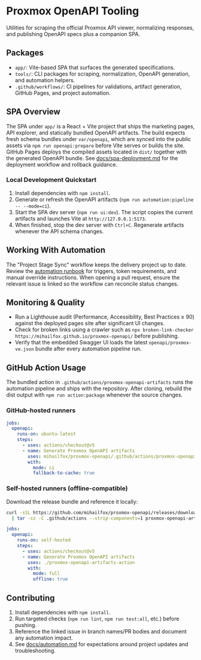 # Proxmox OpenAPI Tooling

Utilities for scraping the official Proxmox API viewer, normalizing responses, and publishing OpenAPI specs plus a companion SPA.

## Packages
- `app/`: Vite-based SPA that surfaces the generated specifications.
- `tools/`: CLI packages for scraping, normalization, OpenAPI generation, and automation helpers.
- `.github/workflows/`: CI pipelines for validations, artifact generation, GitHub Pages, and project automation.

## SPA Overview
The SPA under `app/` is a React + Vite project that ships the marketing pages, API explorer, and statically bundled
OpenAPI artifacts. The build expects fresh schema bundles under `var/openapi`, which are synced into the public assets
via `npm run openapi:prepare` before Vite serves or builds the site. GitHub Pages deploys the compiled assets located in
`dist/` together with the generated OpenAPI bundle. See [docs/spa-deployment.md](docs/spa-deployment.md) for the
deployment workflow and rollback guidance.

### Local Development Quickstart
1. Install dependencies with `npm install`.
2. Generate or refresh the OpenAPI artifacts (`npm run automation:pipeline -- --mode=ci`).
3. Start the SPA dev server (`npm run ui:dev`). The script copies the current artifacts and launches Vite at
   `http://127.0.0.1:5173`.
4. When finished, stop the dev server with `Ctrl+C`. Regenerate artifacts whenever the API schema changes.

## Working With Automation
The "Project Stage Sync" workflow keeps the delivery project up to date. Review the [automation runbook](docs/automation.md) for triggers, token requirements, and manual override instructions. When opening a pull request, ensure the relevant issue is linked so the workflow can reconcile status changes.

## Monitoring & Quality
- Run a Lighthouse audit (Performance, Accessibility, Best Practices ≥ 90) against the deployed pages site after significant UI changes.
- Check for broken links using a crawler such as `npx broken-link-checker https://mihailfox.github.io/proxmox-openapi/` before publishing.
- Verify that the embedded Swagger UI loads the latest `openapi/proxmox-ve.json` bundle after every automation pipeline run.

## GitHub Action Usage
The bundled action in `.github/actions/proxmox-openapi-artifacts` runs the automation pipeline and ships with the
repository. After cloning, rebuild the dist output with `npm run action:package` whenever the source changes.

### GitHub-hosted runners

```yaml
jobs:
  openapi:
    runs-on: ubuntu-latest
    steps:
      - uses: actions/checkout@v5
      - name: Generate Proxmox OpenAPI artifacts
        uses: mihailfox/proxmox-openapi/.github/actions/proxmox-openapi-artifacts@v1
        with:
          mode: ci
          fallback-to-cache: true
```

### Self-hosted runners (offline-compatible)

Download the release bundle and reference it locally:

```bash
curl -sSL https://github.com/mihailfox/proxmox-openapi/releases/download/v1.0.0/proxmox-openapi-artifacts-action-v1.0.0.tgz \
  | tar -xz -C .github/actions --strip-components=1 proxmox-openapi-artifacts-action
```

```yaml
jobs:
  openapi:
    runs-on: self-hosted
    steps:
      - uses: actions/checkout@v5
      - name: Generate Proxmox OpenAPI artifacts
        uses: ./proxmox-openapi-artifacts-action
        with:
          mode: full
          offline: true
```

## Contributing
1. Install dependencies with `npm install`.
2. Run targeted checks (`npm run lint`, `npm run test:all`, etc.) before pushing.
3. Reference the linked issue in branch names/PR bodies and document any automation impact.
4. See [docs/automation.md](docs/automation.md) for expectations around project updates and troubleshooting.
